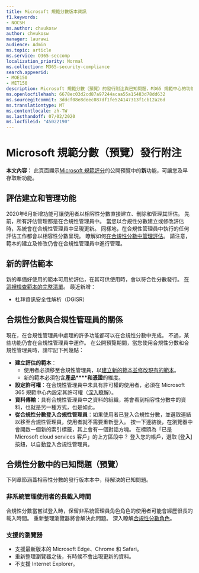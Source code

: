 ```yaml
---
title: Microsoft 規範分數版本資訊
f1.keywords:
- NOCSH
ms.author: chvukosw
author: chvukosw
manager: laurawi
audience: Admin
ms.topic: article
ms.service: O365-seccomp
localization_priority: Normal
ms.collection: M365-security-compliance
search.appverid:
- MOE150
- MET150
description: Microsoft 規範分數（預覽）的發行附注與已知問題，M365 規範中心的功能可協助簡化及自動化風險評估。
ms.openlocfilehash: 6678ec03d2cd87a97244acaa55a15483d78dd632
ms.sourcegitcommit: 3ddcf08e8deec087df1fe524147313f1cb12a26d
ms.translationtype: MT
ms.contentlocale: zh-TW
ms.lasthandoff: 07/02/2020
ms.locfileid: "45022190"
---
```

# <a name="microsoft-compliance-score-preview-release-notes"></a>Microsoft 規範分數（預覽）發行附注

**本文內容：** 此頁面顯示[Microsoft 規範評分](compliance-score.md)的公開預覽中的**新**功能，可讓您及早存取新功能。

## <a name="assessment-creation-and-management-functionality"></a>評估建立和管理功能

2020年6月新增功能可讓使用者以相容性分數直接建立、刪除和管理其評估。 先前，所有評估管理都是在合規性管理員中。 當您以合規性分數建立或修改評估時，系統會在合規性管理員中呈現更新。 同樣地，在合規性管理員中執行的任何評估工作都會以相容性分數呈現。 瞭解如何[在合規性分數中管理評估](compliance-score-assessments.md)。 請注意，範本的建立及修改仍會在合規性管理員中進行管理。

## <a name="new-templates-for-assessments"></a>新的評估範本

新的準備好使用的範本可用於評估，在其可供使用時，會以符合性分數發行。 [在這裡檢查範本的完整清單](compliance-score-templates.md)。 最近新增：

- 杜拜資訊安全性解析（DGISR）

## <a name="compliance-score-relationship-to-compliance-manager"></a>合規性分數與合規性管理員的關係

現在，在合規性管理員中處理的許多功能都可以在合規性分數中完成。 不過，某些功能仍會在合規性管理員中運作。 在公開預覽期間，當您使用合規性分數和合規性管理員時，請牢記下列幾點：

 - **建立評估的範本**： 
   - 使用者必須移至合規性管理員，以[建立新的範本並修改現有的範本](working-with-compliance-manager.md#templates)。
   - 新的範本必須包含**產品****和憑證**的維度。
 - **設定許可權**：在合規性管理員中未具有許可權的使用者，必須在 Microsoft 365 規範中心內設定其許可權（[深入瞭解](compliance-score-setup.md#set-user-permissions-and-assign-roles)）。
- **資料傳輸**：具有合規性管理員中之資料的組織，將會看到相容性分數中的資料，也就是另一種方式，也是如此。
- **從合規性分數登入合規性管理員**：如果使用者已登入合規性分數，並選取連結以移至合規性管理員，使用者就不需要重新登入。 按一下連結後，在瀏覽器中會開啟一個新的索引標籤，其上會有一個對話方塊。 在標頭為「已是 Microsoft cloud services 客戶」的上方區段中？ 登入您的帳戶，選取 [登**入**] 按鈕，以自動登入合規性管理員。

## <a name="known-issues-in-compliance-score-preview"></a>合規性分數中的已知問題（預覽）

下列章節涵蓋相容性分數的發行版本本中，待解決的已知問題。

### <a name="long-load-times-for-non-admin-users"></a>非系統管理使用者的長載入時間
合規性分數當嘗試登入時，保留非系統管理員角色角色的使用者可能會經歷很長的載入時間。 重新整理瀏覽器將會解決此問題。 深入瞭解[合規性分數角色](compliance-score-setup.md#set-user-permissions-and-assign-roles)。

### <a name="supported-browsers"></a>支援的瀏覽器

- 支援最新版本的 Microsoft Edge、Chrome 和 Safari。
- 重新整理瀏覽器之後，有時候不會出現更新的資料。
- 不支援 Internet Explorer。
